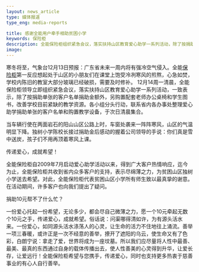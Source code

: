 ```yaml
---
layout: news_article
type: 媒体报道
type_eng: media-reports

title: 感谢全能用户牵手相助贫困小学
keywords: 保险柜
description: 全能保险柜组织紧急会议，落实扶持山区教育爱心助学一系列活动，除了按捐助单张的客户名单捐助外，另购置配套学生图书，改善学校目前紧缺的教学资源。
image: 
---
```

寒冬将至，气象台12月13日预报：广东省未来一周内将有强冷空气侵入。全能[保险柜](http://www.qnnsafe.com/)第一反应想起处于山区的小朋友们在课堂上饱受冷冽寒风的煎熬，心急如焚，学校内陈旧的教室大部分玻璃已经破损，需要及时修补。 12月14周一清晨，全能保险柜领导立即组织紧急会议，落实扶持山区教育爱心助学一系列活动，一致表示，除了按捐助单张的客户名单捐助金额外，另购置配套老师办公桌椅和学生图书，改善学校目前紧缺的教学资源。各小组分头行动，联系省内各办事处整理爱心助学捐助单张的客户名单和购置教学设备，于次日清晨集合。

当车辆行使在两面岩石的阳山山区公路上时，车窗处袭来一阵阵寒风，山区的气温明显下降。独树小学陈校长接过捐助金后感动的握着公司领导的手说：你们真是雪中送炭，孩子们不用再顶着寒风上课。

传递爱心，成就希望！

全能保险柜自2009年7月启动爱心助学活动以来，得到广大客户热情响应，迄今为止，全能保险柜共收到省内众多客户的支持，表示尽绵薄之力，为贫困山区独树小学送去希望。对此，全能保险柜代表贫困山区小学所有师生致以最真挚的谢意。在活动期间，许多客户也向我们提出了疑问。

捐助10元帮不了什么忙？

一份爱心托起一份希望，无论多少，都会尽自己微薄之力，愿一个10元牵起无数个10元之手，传递爱心，成就希望。俗话说：问渠哪得清如许，为有源头活水来。一份爱心，如同源头活水涤荡人的心灵，让生命的活力不住地往上涌流。善举一项三春暖，或许正是一次不经意的善举，撩开了遮阳的乌云，使生命又有了色彩，白朗宁说：拿走了爱，世界将成为一座坟墓。所以我们应尽量将人性中最善、最美、最真的东西通过自身的载体传播出去，使人性善美的心灵得到升华，让爱长存，让爱远行！全能保险柜希望与您携手，传递爱心，同时也支持更多热衷于慈善事业的有心人自行善举。
